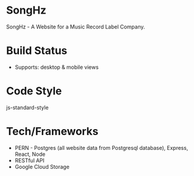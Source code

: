 # SongHz
SongHz - A Website for a Music Record Label Company.

# Build Status
* Supports: desktop & mobile views

# Code Style
js-standard-style

# Tech/Frameworks
* PERN - Postgres (all website data from Postgresql database), Express, React, Node
* RESTful API
* Google Cloud Storage
